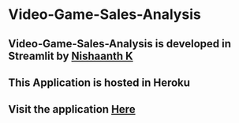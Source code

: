 # Video-Game-Sales-Analysis

## Video-Game-Sales-Analysis is developed in Streamlit by [Nishaanth K](https://www.linkedin.com/in/nishaanth-k)

## This Application is hosted in Heroku 

## Visit the application [Here](https://video-game-analysis-nish.herokuapp.com/)
